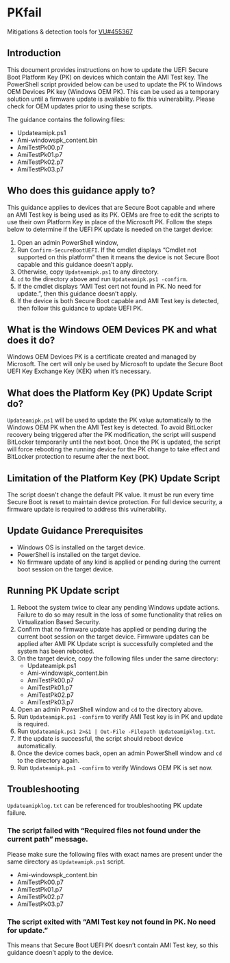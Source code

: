 # PKfail
Mitigations &amp; detection tools for [VU#455367](https://kb.cert.org/vuls/id/455367)


## Introduction
This document provides instructions on how to update the UEFI Secure Boot Platform Key (PK) on devices which contain the AMI Test key. The PowerShell script provided below can be used to update the PK to Windows OEM Devices PK key (Windows OEM PK). This can be used as a temporary solution until a firmware update is available to fix this vulnerability. Please check for OEM updates prior to using these scripts. 

The guidance contains the following files:
- Updateamipk.ps1
- Ami-windowspk_content.bin
- AmiTestPk00.p7
- AmiTestPk01.p7
- AmiTestPk02.p7
- AmiTestPk03.p7
  

## Who does this guidance apply to?
This guidance applies to devices that are Secure Boot capable and where an AMI Test key is being used as its PK. OEMs are free to edit the scripts to use their own Platform Key in place of the Microsoft PK. Follow the steps below to determine if the UEFI PK update is needed on the target device:
1. Open an admin PowerShell window,
2. Run `Confirm-SecureBootUEFI`. If the cmdlet displays “Cmdlet not supported on this platform” then it means the device is not Secure Boot capable and this guidance doesn’t apply.
3. Otherwise, copy `Updateamipk.ps1` to any directory.
4. `cd` to the directory above and run `Updateamipk.ps1 -confirm`.
5. If the cmdlet displays “AMI Test cert not found in PK. No need for update.”, then this guidance doesn’t apply.
6. If the device is both Secure Boot capable and AMI Test key is detected, then follow this guidance to update UEFI PK.

## What is the Windows OEM Devices PK and what does it do?
Windows OEM Devices PK is a certificate created and managed by Microsoft. The cert will only be used by Microsoft to update the Secure Boot UEFI Key Exchange Key (KEK) when it’s necessary.

## What does the Platform Key (PK) Update Script do?
`Updateamipk.ps1` will be used to update the PK value automatically to the Windows OEM PK when the AMI Test key is detected. To avoid BitLocker recovery being triggered after the PK modification, the script will suspend BitLocker temporarily until the next boot. Once the PK is updated, the script will force rebooting the running device for the PK change to take effect and BitLocker protection to resume after the next boot.

## Limitation of the Platform Key (PK) Update Script
The script doesn't change the default PK value. It must be run every time Secure Boot is reset to maintain device protection. For full device security, a firmware update is required to address this vulnerability.

## Update Guidance Prerequisites
- Windows OS is installed on the target device.
- PowerShell is installed on the target device.
- No firmware update of any kind is applied or pending during the current boot session on the target device.

## Running PK Update script
1. Reboot the system twice to clear any pending Windows update actions. Failure to do so may result in the loss of some functionality that relies on Virtualization Based Security.
2. Confirm that no firmware update has applied or pending during the current boot session on the target device. Firmware updates can be applied after AMI PK Update script is successfully completed and the system has been rebooted.
3. On the target device, copy the following files under the same directory:
   - Updateamipk.ps1
   - Ami-windowspk_content.bin
   - AmiTestPk00.p7
   - AmiTestPk01.p7
   - AmiTestPk02.p7
   - AmiTestPk03.p7
4. Open an admin PowerShell window and `cd` to the directory above.
5. Run `Updateamipk.ps1 -confirm` to verify AMI Test key is in PK and update is required.
6. Run `Updateamipk.ps1 2>&1 | Out-File -Filepath Updateamipklog.txt`.
7. If the update is successful, the script should reboot device automatically.
8. Once the device comes back, open an admin PowerShell window and `cd` to the directory again.
9. Run `Updateamipk.ps1 -confirm` to verify Windows OEM PK is set now.

## Troubleshooting
`Updateamipklog.txt` can be referenced for troubleshooting PK update failure.

### The script failed with “Required files not found under the current path” message.
Please make sure the following files with exact names are present under the same directory as `Updateamipk.ps1` script.
- Ami-windowspk_content.bin
- AmiTestPk00.p7
- AmiTestPk01.p7
- AmiTestPk02.p7
- AmiTestPk03.p7

### The script exited with “AMI Test key not found in PK. No need for update.”
This means that Secure Boot UEFI PK doesn’t contain AMI Test key, so this guidance doesn’t apply to the device.
